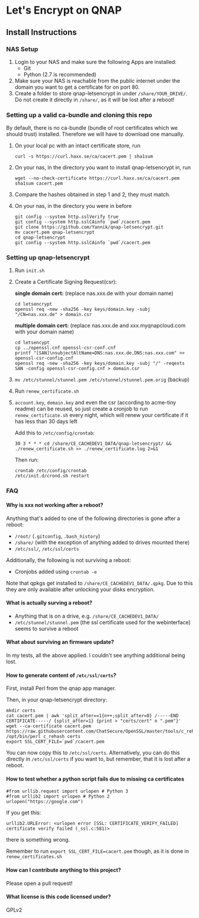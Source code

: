 # Let's Encrypt on QNAP
## Install Instructions
### NAS Setup
1. Login to your NAS and make sure the following Apps are installed:
      * Git
      * Python (2.7 is recommended)
2. Make sure your NAS is reachable from the public internet under the domain you want to get a certificate for on port 80.
3. Create a folder to store qnap-letsencrypt in under `/share/YOUR_DRIVE/`. Do not create it directly in `/share/`, as it will be lost after a reboot!

### Setting up a valid ca-bundle and cloning this repo

By default, there is no ca-bundle (bundle of root certificates which we should trust)
installed. Therefore we will have to download one manually.

1. On your local pc with an intact certificate store, run
    ```
    curl -s https://curl.haxx.se/ca/cacert.pem | sha1sum
    ```

2. On your nas, in the directory you want to install qnap-letsencrypt in, run
    ```
    wget --no-check-certificate https://curl.haxx.se/ca/cacert.pem
    sha1sum cacert.pem
    ```

3. Compare the hashes obtained in step 1 and 2, they must match.

4. On your nas, in the directory you were in before
    ```
    git config --system http.sslVerify true
    git config --system http.sslCAinfo `pwd`/cacert.pem
    git clone https://github.com/Yannik/qnap-letsencrypt.git
    mv cacert.pem qnap-letsencrypt
    cd qnap-letsencrypt
    git config --system http.sslCAinfo `pwd`/cacert.pem
    ```

### Setting up qnap-letsencrypt
1. Run `init.sh`

2. Create a Certificate Signing Request(csr):

    **single domain cert:** (replace nas.xxx.de with your domain name)
    ```
    cd letsencrypt
    openssl req -new -sha256 -key keys/domain.key -subj "/CN=nas.xxx.de" > domain.csr
    ```

    **multiple domain cert:** (replace nas.xxx.de and xxx.myqnapcloud.com with your domain name)
    ```
    cd letsencypt
    cp ../openssl.cnf openssl-csr-conf.cnf
    printf "[SAN]\nsubjectAltName=DNS:nas.xxx.de,DNS:nas.xxx.com" >> openssl-csr-config.cnf
    openssl req -new -sha256 -key keys/domain.key -subj "/" -reqexts SAN -config openssl-csr-config.cnf > domain.csr
    ```
4. `mv /etc/stunnel/stunnel.pem /etc/stunnel/stunnel.pem.orig` (backup)

5. Run `renew_certificate.sh`

6. `account.key`, `domain.key` and even the csr (according to acme-tiny readme) can be reused, so just create a cronjob to run `renew_certificate.sh` every night, which will renew your certificate if it has less than 30 days left

    Add this to `/etc/config/crontab`:
    ```
    30 3 * * * cd /share/CE_CACHEDEV1_DATA/qnap-letsencrypt/ && ./renew_certificate.sh >> ./renew_certificate.log 2>&1
    ```

    Then run:
    ```
    crontab /etc/config/crontab
    /etc/init.d/crond.sh restart
    ```

### FAQ
#### Why is xxx not working after a reboot?
Anything that's added to one of the following directories is gone after a reboot:
  - `/root/` (`.gitconfig`, `.bash_history`)
  - `/share/` (with the exception of anything added to drives mounted there)
  - `/etc/ssl/`, `/etc/ssl/certs`

Additionally, the following is not surviving a reboot:
  - Cronjobs added using `crontab -e`

Note that qpkgs get installed to `/share/CE_CACHEDEV1_DATA/.qpkg`. Due to this they are only available after unlocking your disks encryption.

#### What is actually surving a reboot?
  - Anything that is on a drive, e.g. `/share/CE_CACHEDEV1_DATA/`
  - `/etc/stunnel/stunnel.pem` (the ssl certificate used for the webinterface) seems to survive a reboot

#### What about surviving an firmware update?
In my tests, all the above applied. I couldn't see anything additional being lost.

#### How to generate content of `/etc/ssl/certs`?
First, install Perl from the qnap app manager.

Then, in your qnap-letsencrypt directory:
```
mkdir certs
cat cacert.pem | awk 'split_after==1{n++;split_after=0} /-----END CERTIFICATE-----/ {split_after=1} {print > "certs/cert" n ".pem"}'
wget --ca-certificate cacert.pem https://raw.githubusercontent.com/ChatSecure/OpenSSL/master/tools/c_rehash
/opt/bin/perl c_rehash certs
export SSL_CERT_FILE=`pwd`/cacert.pem
```

You can now copy this to `/etc/ssl/certs`. Alternatively, you can do this directly in `/etc/ssl/certs` if you want to, but remember, that it is lost after a reboot.

#### How to test whether a python script fails due to missing ca certificates

```
#from urllib.request import urlopen # Python 3
#from urllib2 import urlopen # Python 2
urlopen("https://google.com")
```

If you get this:
```
urllib2.URLError: <urlopen error [SSL: CERTIFICATE_VERIFY_FAILED] certificate verify failed (_ssl.c:581)>
```

there is something wrong.

Remember to run `export SSL_CERT_FILE=cacert.pem` though, as it is done in `renew_certificates.sh`
#### How can I contribute anything to this project?
Please open a pull request!

#### What license is this code licensed under?
GPLv2
